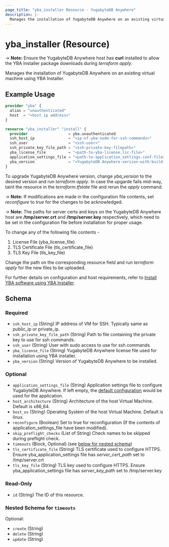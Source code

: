 ```yaml
---
page_title: "yba_installer Resource - YugabyteDB Anywhere"
description: |-
  Manages the installation of YugabyteDB Anywhere on an existing virtual machine using YBA Installer.
---
```


# yba_installer (Resource)

-> **Note:** Ensure the YugabyteDB Anywhere host has **curl** installed to allow the YBA Installer package downloads during *terraform apply*.

Manages the installation of YugabyteDB Anywhere on an existing virtual machine using YBA Installer.

## Example Usage

```terraform
provider "yba" {
  alias = "unauthenticated"
  host  = "<host ip address>"
}

resource "yba_installer" "install" {
  provider                  = yba.unauthenticated
  ssh_host_ip               = "<ip-of-yba-node-for-ssh-commands>"
  ssh_user                  = "<ssh-user>"
  ssh_private_key_file_path = "<ssh-private-key-filepath>"
  yba_license_file          = "<path-to-yba-license.lic-file>"
  application_settings_file = "<path-to-application_settings.conf-file>"
  yba_version               = "<YugabyteDB Anywhere-version-with-build-number>"
}
```

To upgrade YugabyteDB Anywhere version, change *yba_version* to the desired version and run *terraform apply*. In case the upgarde fails mid-way, taint the resource in the *terraform.tfstate* file and rerun the *apply* command.

-> **Note:** If modifications are made in the configuration file contents, set *reconfigure* to *true* for the changes to be acknowledged.

-> **Note:** The paths for server certs and keys on the YugabyteDB Anywhere host are **/tmp/server.crt** and **/tmp/server.key** respectively, which need to be set in the configuration file before installation for proper usage.

To change any of the following file contents -

1. License File (yba_license_file)
2. TLS Certificate File (tls_certificate_file)
3. TLS Key File (tls_key_file)

Change the path on the corresponding resource field and run *terraform apply* for the new files to be uploaded.

For further details on configuration and host requirements, refer to [Install YBA software using YBA Installer](https://docs.yugabyte.com/preview/yugabyte-platform/install-yugabyte-platform/install-software/installer/).

<!-- schema generated by tfplugindocs -->
## Schema

### Required

- `ssh_host_ip` (String) IP address of VM for SSH. Typically same as public_ip or private_ip.
- `ssh_private_key_file_path` (String) Path to file containing the private key to use for ssh commands.
- `ssh_user` (String) User with sudo access to use for ssh commands.
- `yba_license_file` (String) YugabyteDB Anywhere license file used for installation using YBA installer.
- `yba_version` (String) Version of YugabyteDB Anywhere to be installed.

### Optional

- `application_settings_file` (String) Application settings file to configure YugabyteDB Anywhere. If left empty, the [default configuration](https://github.com/yugabyte/terraform-provider-yba/tree/main/modules/resources/yba-ctl.yml) would be used for the application.
- `host_architecture` (String) Architecture of the host Virtual Machine. Default is x86_64.
- `host_os` (String) Operating System of the host Virtual Machine. Default is linux.
- `reconfigure` (Boolean) Set to true for reconfiguration (If the contents of application_settings_file have been modified).
- `skip_preflight_checks` (List of String) Check names to be skipped during preflight check.
- `timeouts` (Block, Optional) (see [below for nested schema](#nestedblock--timeouts))
- `tls_certificate_file` (String) TLS certificate used to configure HTTPS. Ensure yba_application_settings file has *server_cert_path* set to /tmp/server.crt
- `tls_key_file` (String) TLS key used to configure HTTPS. Ensure yba_application_settings file has *server_key_path* set to /tmp/server.key

### Read-Only

- `id` (String) The ID of this resource.

<a id="nestedblock--timeouts"></a>
### Nested Schema for `timeouts`

Optional:

- `create` (String)
- `delete` (String)
- `update` (String)

